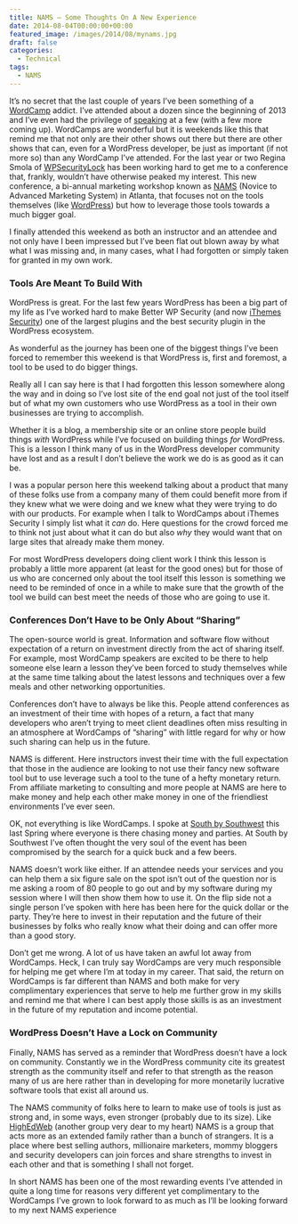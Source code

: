 ```yaml
---
title: NAMS – Some Thoughts On A New Experience
date: 2014-08-04T00:00:00+00:00
featured_image: /images/2014/08/mynams.jpg
draft: false
categories:
  - Technical
tags:
  - NAMS
---
```


It’s no secret that the last couple of years I’ve been something of a [WordCamp](http://wordcamp.org) addict. I’ve attended about a dozen since the beginning of 2013 and I’ve even had the privilege of [speaking][1] at a few (with a few more coming up). WordCamps are wonderful but it is weekends like this that remind me that not only are their other shows out there but there are other shows that can, even for a WordPress developer, be just as important (if not more so) than any WordCamp I’ve attended.
For the last year or two Regina Smola of [WPSecurityLock](http://wpsecuritylock.com) has been working hard to get me to a conference that, frankly, wouldn’t have otherwise peaked my interest. This new conference, a bi-annual marketing workshop known as [NAMS](http://mynams.com) (Novice to Advanced Marketing System) in Atlanta, that focuses not on the tools themselves (like [WordPress](http://wordpress.org)) but how to leverage those tools towards a much bigger goal.

I finally attended this weekend as both an instructor and an attendee and not only have I been impressed but I’ve been flat out blown away by what what I was missing and, in many cases, what I had forgotten or simply taken for granted in my own work.

### Tools Are Meant To Build With

WordPress is great. For the last few years WordPress has been a big part of my life as I’ve worked hard to make Better WP Security (and now [iThemes Security](http://ithemes.com/security)) one of the largest plugins and the best security plugin in the WordPress ecosystem.

As wonderful as the journey has been one of the biggest things I’ve been forced to remember this weekend is that WordPress is, first and foremost, a tool to be used to do bigger things.

Really all I can say here is that I had forgotten this lesson somewhere along the way and in doing so I’ve lost site of the end goal not just of the tool itself but of what my own customers who use WordPress as a tool in their own businesses are trying to accomplish.

Whether it is a blog, a membership site or an online store people build things _with_ WordPress while I’ve focused on building things _for_ WordPress. This is a lesson I think many of us in the WordPress developer community have lost and as a result I don’t believe the work we do is as good as it can be.

I was a popular person here this weekend talking about a product that many of these folks use from a company many of them could benefit more from if they knew what we were doing and we knew what they were trying to do with our products. For example when I talk to WordCamps about iThemes Security I simply list what it _can_ do. Here questions for the crowd forced me to think not just about what it can do but also _why_ they would want that on large sites that already make them money.

For most WordPress developers doing client work I think this lesson is probably a little more apparent (at least for the good ones) but for those of us who are concerned only about the tool itself this lesson is something we need to be reminded of once in a while to make sure that the growth of the tool we build can best meet the needs of those who are going to use it.

### Conferences Don’t Have to be Only About “Sharing”

The open-source world is great. Information and software flow without expectation of a return on investment directly from the act of sharing itself. For example, most WordCamp speakers are excited to be there to help someone else learn a lesson they’ve been forced to study themselves while at the same time talking about the latest lessons and techniques over a few meals and other networking opportunities.

Conferences don’t have to always be like this. People attend conferences as an investment of their time with hopes of a return, a fact that many developers who aren’t trying to meet client deadlines often miss resulting in an atmosphere at WordCamps of “sharing” with little regard for why or how such sharing can help us in the future.

NAMS is different. Here instructors invest their time with the full expectation that those in the audience are looking to not use their fancy new software tool but to use leverage such a tool to the tune of a hefty monetary return. From affiliate marketing to consulting and more people at NAMS are here to make money and help each other make money in one of the friendliest environments I’ve ever seen.

OK, not everything is like WordCamps. I spoke at [South by Southwest](http://sxsw.com) this last Spring where everyone is there chasing money and parties. At South by Southwest I’ve often thought the very soul of the event has been compromised by the search for a quick buck and a few beers.

NAMS doesn’t work like either. If an attendee needs your services and you can help them a six figure sale on the spot isn’t out of the question nor is me asking a room of 80 people to go out and by my software during my session where I will then show them how to use it. On the flip side not a single person I’ve spoken with here has been here for the quick dollar or the party. They’re here to invest in their reputation and the future of their businesses by folks who really know what their doing and can offer more than a good story.

Don’t get me wrong. A lot of us have taken an awful lot away from WordCamps. Heck, I can truly say WordCamps are very much responsible for helping me get where I’m at today in my career. That said, the return on WordCamps is far different than NAMS and both make for very complimentary experiences that serve to help me further grow in my skills and remind me that where I can best apply those skills is as an investment in the future of my reputation and income potential.

### WordPress Doesn’t Have a Lock on Community

Finally, NAMS has served as a reminder that WordPress doesn’t have a lock on community. Constantly we in the WordPress community cite its greatest strength as the community itself and refer to that strength as the reason many of us are here rather than in developing for more monetarily lucrative software tools that exist all around us.

The NAMS community of folks here to learn to make use of tools is just as strong and, in some ways, even stronger (probably due to its size). Like [HighEdWeb](http://www.highedweb.org) (another group very dear to my heart) NAMS is a group that acts more as an extended family rather than a bunch of strangers. It is a place where best selling authors, millionaire marketers, mommy bloggers and security developers can join forces and share strengths to invest in each other and that is something I shall not forget.

In short NAMS has been one of the most rewarding events I’ve attended in quite a long time for reasons very different yet complimentary to the WordCamps I’ve grown to look forward to as much as I’ll be looking forward to my next NAMS experience

 [1]: /speaking/